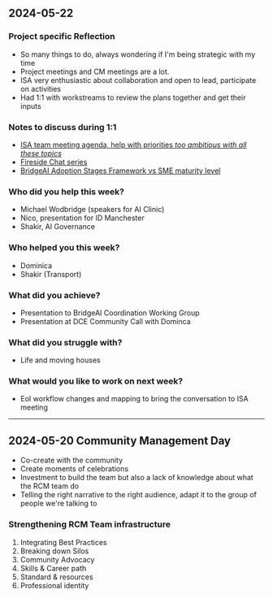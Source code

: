 ## 2024-05-22

### Project specific Reflection
- So many things to do, always wondering if I'm being strategic with my time
- Project meetings and CM meetings are a lot. 
- ISA very enthusiastic about collaboration and open to lead, participate on activities
- Had 1:1 with workstreams to review the plans together and get their inputs

### Notes to discuss during 1:1
- [ISA team meeting agenda, help with priorities *too ambitious with all these topics*](https://thealanturininstitute.sharepoint.com/:w:/r/sites/ISA/_layouts/15/Doc.aspx?sourcedoc=%7BAE0F3BDA-993E-4977-8F8A-95071CAB6B17%7D&file=ISA%20Meeting%20-%20June%202024.docx&action=default&mobileredirect=true)
- [Fireside Chat series](https://thealanturininstitute.sharepoint.com/:w:/r/sites/ISA/_layouts/15/Doc.aspx?sourcedoc=%7B24738FA4-85ED-42B9-9FA0-9786A2DC8CB2%7D&file=Fireside%20Chat%20series%20BridgeAI.docx&action=default&mobileredirect=true) 
- [BridgeAI Adoption Stages Framework vs SME maturity level](https://thealanturininstitute.sharepoint.com/:p:/s/InnovateUKlinks/EQKC0NKWe_ZHjNuAR9CUe4UBM0CENvUM6rPBbrM6DSyjSw?e=tLasYE)

### Who did you help this week?
- Michael Wodbridge (speakers for AI Clinic)
- Nico, presentation for ID Manchester
- Shakir, AI Governance

### Who helped you this week?
* Dominica
* Shakir (Transport)

### What did you achieve?
* Presentation to BridgeAI Coordination Working Group
* Presentation at DCE Community Call with Dominca

### What did you struggle with?
* Life and moving houses

### What would you like to work on next week?
- EoI workflow changes and mapping to bring the conversation to ISA meeting

______
## 2024-05-20 Community Management Day

- Co-create with the community
- Create moments of celebrations
- Investment to build the team but also a lack of knowledge about what the RCM team do
- Telling the right narrative to the right audience, adapt it to the group of people we're talking to

### Strengthening RCM  Team infrastructure

1. Integrating Best Practices
2. Breaking down Silos
3. Community Advocacy
4. Skills & Career path
5. Standard & resources
6. Professional identity
